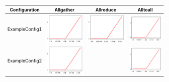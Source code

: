 | Configuration   | Allgather                                                                                 | Allreduce                                                                                 | Alltoall                                                                                |
|-----------------|-------------------------------------------------------------------------------------------|-------------------------------------------------------------------------------------------|-----------------------------------------------------------------------------------------|
| ExampleConfig1  | ![Speedup for Allgather on ExampleConfig1](graphs/ExampleConfig1_Allgather_thumbnail.png) | ![Speedup for Allreduce on ExampleConfig1](graphs/ExampleConfig1_Allreduce_thumbnail.png) | ![Speedup for Alltoall on ExampleConfig1](graphs/ExampleConfig1_Alltoall_thumbnail.png) |
| ExampleConfig2  | ![Speedup for Allgather on ExampleConfig2](graphs/ExampleConfig2_Allgather_thumbnail.png) |                                                                                           | ![Speedup for Alltoall on ExampleConfig2](graphs/ExampleConfig2_Alltoall_thumbnail.png) |